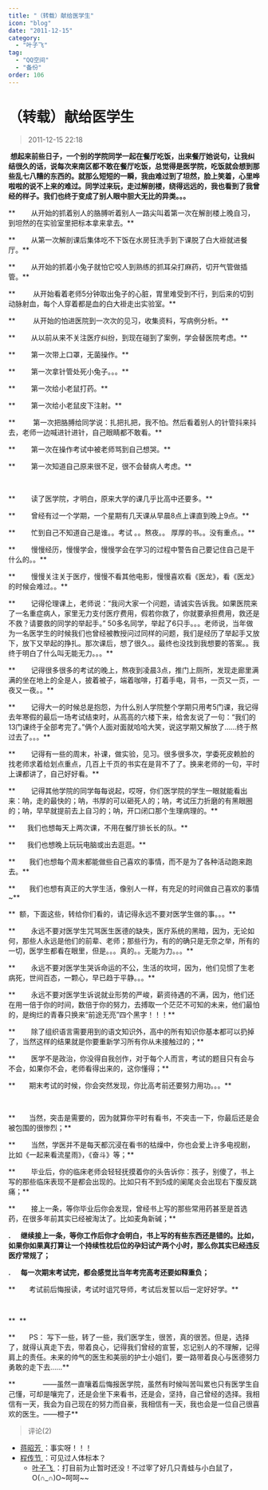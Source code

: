 ```yaml
---
title: "（转载）献给医学生"
icon: "blog"
date: "2011-12-15"
category:
  - "叶子飞"
tag:
  - "QQ空间"
  - "备份"
order: 106
---
```

# （转载）献给医学生
> 2011-12-15 22:18


 **想起来前些日子，一个别的学院同学一起在餐厅吃饭，出来餐厅她说句，让我纠结很久的话，说每次来南区都不敢在餐厅吃饭，总觉得是医学院，吃饭就会想到那些乱七八糟的东西的。就那么短短的一瞬，我由难过到了坦然，脸上笑着，心里哗啦啦的说不上来的难过。同学过来玩，走过解剖楼，绕得远远的，我也看到了我曾经的样子。我们也终于变成了别人眼中胆大无比的异类。。。­**

**        从开始的抓着别人的胳膊听着别人一路尖叫着第一次在解剖楼上晚自习，到坦然的在实验室里把标本拿来拿去。­**

**        从第一次解剖课后集体吃不下饭在水房狂洗手到下课脱了白大褂就进餐厅。­**

**        从开始的抓着小兔子就怕它咬人到熟练的抓耳朵打麻药，切开气管做插管。­**

**         从开始看着老师5分钟取出兔子的心脏，胃里难受到不行，到后来的切到动脉射血，每个人穿着都是血的白大褂走出实验室。­**

**         从开始的怕进医院到一次次的见习，收集资料，写病例分析。­**

**        从以前从来不关注医疗纠纷，到现在碰到了案例，学会替医院考虑。­**

**        第一次带上口罩，无菌操作。­**

**        第一次拿针管处死小兔子。。。­**

**        第一次给小老鼠打药。­**

**        第一次给小老鼠皮下注射。­**

**         第一次把胳膊给同学说：扎把扎把，我不怕。然后看着别人的针管抖来抖去，老师一边喊进针进针，自己眼睛都不敢看。­**

**        第一次在操作考试中被老师骂到自己想哭。­**

**        第一次知道自己原来很不足，很不会替病人考虑。­**

**­**

**        读了医学院，才明白，原来大学的课几乎比高中还要多。­**

**        曾经有过一个学期，一个星期有几天课从早晨8点上课直到晚上9点。­**

**        忙到自己不知道自己是谁。。考试 。。熬夜。。 厚厚的书。。没有重点。。­**

**        慢慢经历，慢慢学会，慢慢学会在学习的过程中警告自己要记住自己是干什么的。。­**

**        慢慢关注关于医疗，慢慢不看其他电影，慢慢喜欢看《医龙》，看《医龙》的时候会难过。。­**

**        记得伦理课上，老师说：“我问大家一个问题，请诚实告诉我。如果医院来了一名重症病人，家里无力支付医疗费用，假若你救了，你就要承担费用，救还是不救？请要救的同学的举起手。” 50多名同学，举起了6只手。。。老师说，当年做为一名医学生的时候我们也曾经被教授问过同样的问题，我们是经历了举起手又放下，放下又举起的挣扎。那次课后，想了很久。。最终也没找到我想要的答案。。我终于明白了什么叫无能无力。。。­**

**        记得很多很多的考试的晚上，熬夜到凌晨3点，推门上厕所，发现走廊里满满的坐在地上的全是人，披着被子，端着咖啡，打着手电，背书，一页又一页，一夜又一夜。。­**

**        记得大一的时候总是抱怨，为什么别人学院整个学期只用考5门课，我记得去年寒假的最后一场考试结束时，从高高的六楼下来，给舍友说了一句：“我们的13门课终于全部考完了。”俩个人面对面就哈哈大笑，说这学期又解放了……终于熬过去了。。。­**

**        记得有一些的周末，补课，做实验，见习。很多很多次，学委死皮赖脸的找老师求着给划点重点，几百上千页的书实在是背不了了。换来老师的一句，平时上课都讲了，自己好好看。­**

**        记得其他学院的同学每每说起，哎呀，你们医学院的学生一眼就能看出来：呐，走的最快的；呐，书厚的可以砸死人的；呐，考试压力折磨的有黑眼圈的；呐，早早就提前去上自习的；呐，开口闭口那个生理病理的。­**

**      我们也想每天上两次课，不用在餐厅排长长的队。­**

**      我们也想晚上玩玩电脑或出去逛逛。­**

**       我们也想每个周末都能做些自己喜欢的事情，而不是为了各种活动跑来跑去。­**

**       我们也想有真正的大学生活，像别人一样，有充足的时间做自己喜欢的事情~­**

**  额，下面这些，转给你们看的，请记得永远不要对医学生做的事。。。­**

**        永远不要对医学生咒骂医生医德的缺失，医疗系统的黑暗，因为，无论如何，那些人永远是他们的前辈、老师；那些行为，有的的确只是无奈之举，所有的一切，医学生都看在眼里，但是。。。真的。。无能为力。。。­**

**        永远不要对医学生哭诉命运的不公，生活的坎坷，因为，他们见惯了生老病死，世间百态，一颗心，早已趋于平静。。。­**

**        永远不要对医学生诉说就业形势的严峻，薪资待遇的不满，因为，他们还在用一倍于你的时间，数倍于你的努力，去搏取一个茫茫不可知的未来，他们最怕的，是绚烂的青春只换来“前途无亮”四个黑字！！！­**

**        除了组织语言需要用到的语文知识外，高中的所有知识你基本都可以扔掉了，当然这样的结果就是你要重新学习所有你从未接触过的；­**

**        医学不是政治，你没得自我创作，对于每个人而言，考试的题目只有会与不会，如果你不会，老师看得出来的，这你懂得；­**

**       期末考试的时候，你会突然发现，你比高考前还要努力用功。。。­**

**­**

**       当然，突击是需要的，因为就算你平时有看书，不突击一下，你最后还是会被包围的很惨烈；­**

**        当然，学医并不是每天都沉浸在看书的枯燥中，你也会爱上许多电视剧，比如《一起来看流星雨》，《奋斗》等；­**

**        毕业后，你的临床老师会轻轻抚摸着你的头告诉你：孩子，别傻了，书上写的那些临床表现不是都会出现的。比如只有不到5成的阑尾炎会出现右下腹反跳痛；­**

**        接上一条，等你毕业后你会发现，曾经书上写的那些常用药甚至是首选药，在很多年前其实已经被淘汰了。比如麦角新碱；­**

**.      继续接上一条，等你工作后你才会明白，书上写的有些东西还是错的。比如，如果你如果真打算让一个持续性枕后位的孕妇试产两个小时，那么你其实已经违反医疗常规了；­**

**.      每一次期末考试完，都会感觉比当年考完高考还要如释重负；­**

**       考试前后悔报读，考试时诅咒导师，考试后发誓以后一定好好学。­**

**­**

**  ­**

**       PS： 写下一些，转了一些，我们医学生，很苦，真的很苦。但是，选择了，就得认真走下去，带着良心，记得我们曾经的宣誓，忘记别人的不理解，记得肩上的责任。未来的帅气的医生和美丽的护士小姐们，要一路带着良心与医德努力勇敢的走下去……­**

**              ——虽然一直嚷着后悔报医学院，虽然有时候叫苦叫累也只有医学生自己懂，可却是嚷完了，还是会坐下来看书，还是会，坚持，自己曾经的选择。我相信有一天，我会为自己现在的努力而自豪，我相信有一天，我也会是一位自己很喜欢的医生。——橙子**
> 评论(2)


* [蒋昭芳 ](https://user.qzone.qq.com/1340771758)：事实呀！！！ 
* [程传节 ](https://user.qzone.qq.com/779581149)：可见过人体标本？ 
	* [叶子飞 ](https://user.qzone.qq.com/2542864301)：打目前为止暂时还没！不过宰了好几只青蛙与小白鼠了，O(∩_∩)O~呵呵~~ 